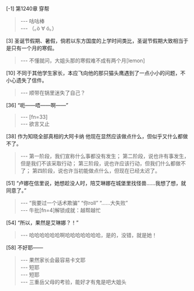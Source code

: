 
[-1] 第1240章 穿帮
>--- 咕咕棒<br>
>--- （｡ò ∀ ó｡）<br>

[3] 圣诞节假期、暑假，倘若以东方国度的上学时间类比，圣诞节假期大致相当于是只有一个月的寒假。
>--- 不懂就问，大姐头那的寒假难不成有两个月[lemon]<br>

[10] 不同于其他学生家长，本应飞向他的那只猫头鹰遇到了一点小小的问题，不小心遗失了信件。
>--- 顺带在锅里迷失了自己？<br>

[36] “呃——唔——啊——”
>--- [fn=33]<br>
>--- 欲言又止<br>

[38] 作为知晓全部真相的大阿卡纳 他现在显然应该做点什么，但似乎又什么都做不了。
>--- 第一阶段，我们宣称什么事都没有发生；
第二阶段，说也许有事发生，但是我们不该采取行动；
第三阶段，说也许应该行动，但我们什么都做不了；
第四阶段，说也许当初能做点什么，但现在已经太迟了。<br>

[51] “卢娜在信里说，她想趁没人时，陪艾琳娜在城堡里找怪兽……我想了想，就同意了。”
>--- “我要过一个话术欺骗”
“你roll”
“……大失败”<br>
>--- 牛批[fn=4]解锁成就：越帮越忙<br>

[54] “所以，果然是艾琳娜？！”
>--- 哈哈哈哈哈哈啊哈哈哈哈哈哈哈，是的，没错，就是她！<br>

[58] 不好耶——
>--- 果然家长会最容易卡文耶<br>
>--- 短耶<br>
>--- 短耶<br>
>--- 三重岳父母的考验，能好才有鬼是吧大姐头<br>
